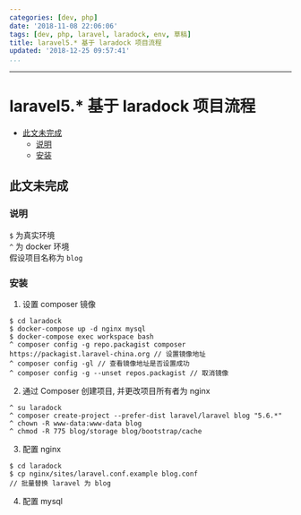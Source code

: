 ```yaml
---
categories: [dev, php]
date: '2018-11-08 22:06:06'
tags: [dev, php, laravel, laradock, env, 草稿]
title: laravel5.* 基于 laradock 项目流程
updated: '2018-12-25 09:57:41'
...
```

---
# laravel5.* 基于 laradock 项目流程

<!-- MarkdownTOC -->

- [此文未完成](#%E6%AD%A4%E6%96%87%E6%9C%AA%E5%AE%8C%E6%88%90)
    - [说明](#%E8%AF%B4%E6%98%8E)
    - [安装](#%E5%AE%89%E8%A3%85)

<!-- /MarkdownTOC -->

<a id="%E6%AD%A4%E6%96%87%E6%9C%AA%E5%AE%8C%E6%88%90"></a>
## 此文未完成

<a id="%E8%AF%B4%E6%98%8E"></a>
### 说明
`$` 为真实环境  
`^` 为 docker 环境  
假设项目名称为 `blog`

<a id="%E5%AE%89%E8%A3%85"></a>
### 安装
1. 设置 composer 镜像
```
$ cd laradock
$ docker-compose up -d nginx mysql
$ docker-compose exec workspace bash
^ composer config -g repo.packagist composer https://packagist.laravel-china.org // 设置镜像地址
^ composer config -gl // 查看镜像地址是否设置成功
^ composer config -g --unset repos.packagist // 取消镜像
```
2. 通过 Composer 创建项目, 并更改项目所有者为 nginx
```
^ su laradock
^ composer create-project --prefer-dist laravel/laravel blog "5.6.*"
^ chown -R www-data:www-data blog
^ chmod -R 775 blog/storage blog/bootstrap/cache
```

3. 配置 nginx
```
$ cd laradock
$ cp nginx/sites/laravel.conf.example blog.conf
// 批量替换 laravel 为 blog
```

4. 配置 mysql
```
```
